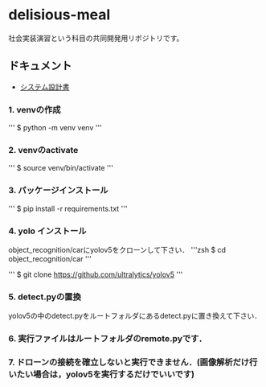 # delisious-meal

社会実装演習という科目の共同開発用リポジトリです。

## ドキュメント

- [システム設計書](./docs/%E3%83%81%E3%83%BC%E3%83%A06_%E3%82%B7%E3%82%B9%E3%83%86%E3%83%A0%E8%A8%AD%E8%A8%88%E6%9B%B8.md)


### 1. venvの作成
'''
$ python -m venv venv
'''

### 2. venvのactivate
'''
$ source venv/bin/activate
'''

### 3. パッケージインストール
'''
$ pip install -r requirements.txt 
'''

### 4. yolo インストール
object_recognition/carにyolov5をクローンして下さい．
'''zsh
$ cd object_recognition/car
'''


'''
$ git clone https://github.com/ultralytics/yolov5
'''

### 5. detect.pyの置換
yolov5の中のdetect.pyをルートフォルダにあるdetect.pyに置き換えて下さい．

### 6. 実行ファイルはルートフォルダのremote.pyです．

### 7. ドローンの接続を確立しないと実行できません．(画像解析だけ行いたい場合は，yolov5を実行するだけでいいです)